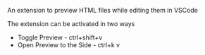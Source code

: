 An extension to preview HTML files while editing them in VSCode

The extension can be activated in two ways

* Toggle Preview - ctrl+shift+v
* Open Preview to the Side - ctrl+k v